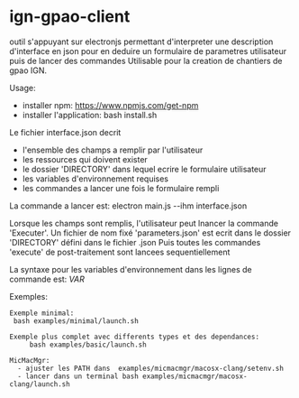 # ign-gpao-client
outil s'appuyant sur electronjs permettant d'interpreter une description d'interface en json pour en deduire un formulaire de parametres utilisateur puis de lancer des commandes 
Utilisable pour la creation de chantiers de gpao IGN.

Usage:
- installer npm: https://www.npmjs.com/get-npm
- installer l'application: bash install.sh

Le fichier interface.json decrit 
- l'ensemble des champs a remplir par l'utilisateur
- les ressources qui doivent exister
- le dossier 'DIRECTORY' dans lequel ecrire le formulaire utilisateur
- les variables d'environnement requises
- les commandes a lancer une fois le formulaire rempli

La commande a lancer est: electron main.js --ihm interface.json 

Lorsque les champs sont remplis, l'utilisateur peut lnancer la commande 'Executer'. Un fichier de nom fixé 'parameters.json' est ecrit dans le dossier 'DIRECTORY' défini dans le fichier .json
Puis toutes les commandes 'execute' de post-traitement sont lancees sequentiellement

La syntaxe pour les variables d'environnement dans les lignes de commande est: $VAR$


Exemples: 

    Exemple minimal:
     bash examples/minimal/launch.sh
     
    Exemple plus complet avec differents types et des dependances:
         bash examples/basic/launch.sh
         
    MicMacMgr:
      - ajuster les PATH dans  examples/micmacmgr/macosx-clang/setenv.sh
      - lancer dans un terminal bash examples/micmacmgr/macosx-clang/launch.sh 
         
    
